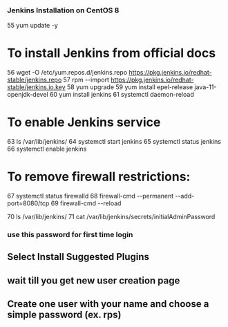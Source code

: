 ### Jenkins Installation on CentOS 8

 55  yum update -y
   # To install Jenkins from official docs
   56  wget -O /etc/yum.repos.d/jenkins.repo     https://pkg.jenkins.io/redhat-stable/jenkins.repo
   57  rpm --import https://pkg.jenkins.io/redhat-stable/jenkins.io.key
   58  yum upgrade
   59  yum install epel-release java-11-openjdk-devel
   60  yum install jenkins
   61  systemctl daemon-reload
   
   # To enable Jenkins service
   63  ls /var/lib/jenkins/
   64  systemctl start jenkins
   65  systemctl status jenkins
   66  systemctl enable jenkins
   
   # To remove firewall restrictions:
   67  systemctl status firewalld
   68  firewall-cmd --permanent --add-port=8080/tcp
   69  firewall-cmd --reload
   
   70  ls /var/lib/jenkins/
   71  cat /var/lib/jenkins/secrets/initialAdminPassword
   
### use this password for first time login 
## Select Install Suggested Plugins
## wait till you get new user creation page 
## Create one user with your name and choose a simple password (ex. rps)
